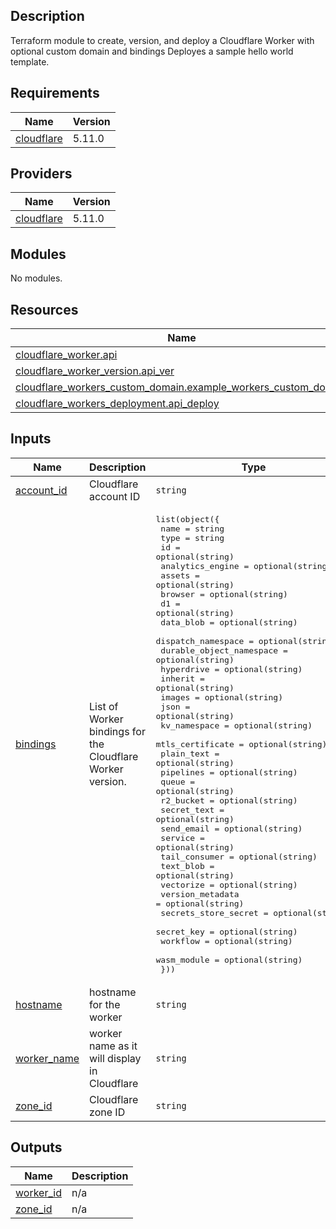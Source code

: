 
## Description

Terraform module to create, version, and deploy a Cloudflare Worker with optional custom domain and bindings
Deployes a sample hello world template.



## Requirements

| Name | Version |
|------|---------|
| <a name="requirement_cloudflare"></a> [cloudflare](#requirement\_cloudflare) | 5.11.0 |

## Providers

| Name | Version |
|------|---------|
| <a name="provider_cloudflare"></a> [cloudflare](#provider\_cloudflare) | 5.11.0 |

## Modules

No modules.

## Resources

| Name | Type |
|------|------|
| [cloudflare_worker.api](https://registry.terraform.io/providers/cloudflare/cloudflare/5.11.0/docs/resources/worker) | resource |
| [cloudflare_worker_version.api_ver](https://registry.terraform.io/providers/cloudflare/cloudflare/5.11.0/docs/resources/worker_version) | resource |
| [cloudflare_workers_custom_domain.example_workers_custom_domain](https://registry.terraform.io/providers/cloudflare/cloudflare/5.11.0/docs/resources/workers_custom_domain) | resource |
| [cloudflare_workers_deployment.api_deploy](https://registry.terraform.io/providers/cloudflare/cloudflare/5.11.0/docs/resources/workers_deployment) | resource |

## Inputs

| Name | Description | Type | Default | Required |
|------|-------------|------|---------|:--------:|
| <a name="input_account_id"></a> [account\_id](#input\_account\_id) | Cloudflare account ID | `string` | n/a | yes |
| <a name="input_bindings"></a> [bindings](#input\_bindings) | List of Worker bindings for the Cloudflare Worker version. | <pre>list(object({<br/>    name                     = string<br/>    type                     = string<br/>    id                       = optional(string)<br/>    analytics_engine         = optional(string)<br/>    assets                   = optional(string)<br/>    browser                  = optional(string)<br/>    d1                       = optional(string)<br/>    data_blob                = optional(string)<br/>    dispatch_namespace       = optional(string)<br/>    durable_object_namespace = optional(string)<br/>    hyperdrive               = optional(string)<br/>    inherit                  = optional(string)<br/>    images                   = optional(string)<br/>    json                     = optional(string)<br/>    kv_namespace             = optional(string)<br/>    mtls_certificate         = optional(string)<br/>    plain_text               = optional(string)<br/>    pipelines                = optional(string)<br/>    queue                    = optional(string)<br/>    r2_bucket                = optional(string)<br/>    secret_text              = optional(string)<br/>    send_email               = optional(string)<br/>    service                  = optional(string)<br/>    tail_consumer            = optional(string)<br/>    text_blob                = optional(string)<br/>    vectorize                = optional(string)<br/>    version_metadata         = optional(string)<br/>    secrets_store_secret     = optional(string)<br/>    secret_key               = optional(string)<br/>    workflow                 = optional(string)<br/>    wasm_module              = optional(string)<br/>  }))</pre> | `[]` | no |
| <a name="input_hostname"></a> [hostname](#input\_hostname) | hostname for the worker | `string` | n/a | yes |
| <a name="input_worker_name"></a> [worker\_name](#input\_worker\_name) | worker name as it will display in Cloudflare | `string` | n/a | yes |
| <a name="input_zone_id"></a> [zone\_id](#input\_zone\_id) | Cloudflare zone ID | `string` | n/a | yes |

## Outputs

| Name | Description |
|------|-------------|
| <a name="output_worker_id"></a> [worker\_id](#output\_worker\_id) | n/a |
| <a name="output_zone_id"></a> [zone\_id](#output\_zone\_id) | n/a |
